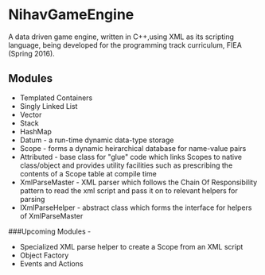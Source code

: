 # NihavGameEngine
A data driven game engine, written in C++,using XML as its scripting language, being developed for the programming track curriculum, FIEA (Spring 2016).

## Modules

- Templated Containers
 - Singly Linked List
 - Vector
 - Stack
 - HashMap
- Datum - a run-time dynamic data-type storage
- Scope - forms a dynamic heirarchical database for name-value pairs
- Attributed - base class for "glue" code which links Scopes to native class/object and provides utility facilities such as prescribing the contents of a Scope table at compile time
- XmlParseMaster - XML parser which follows the Chain Of Responsibility pattern to read the xml script and pass it on to relevant helpers for parsing
- IXmlParseHelper - abstract class which forms the interface for helpers of XmlParseMaster

###Upcoming Modules -
- Specialized XML parse helper to create a Scope from an XML script
- Object Factory
- Events and Actions

